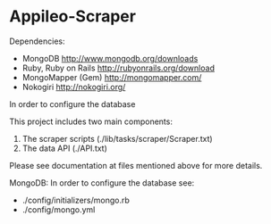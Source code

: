 Appileo-Scraper
===============

Dependencies:
- MongoDB
http://www.mongodb.org/downloads
- Ruby, Ruby on Rails
http://rubyonrails.org/download
- MongoMapper (Gem)
http://mongomapper.com/
- Nokogiri
http://nokogiri.org/

In order to configure the database

This project includes two main components:
1) The scraper scripts (./lib/tasks/scraper/Scraper.txt)
2) The data API (./API.txt)

Please see documentation at files mentioned above for more details.

MongoDB:
In order to configure the database see:
- ./config/initializers/mongo.rb
- ./config/mongo.yml
